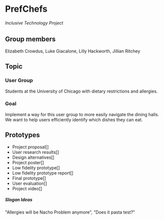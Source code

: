 PrefChefs
=========
###### Inclusive Technology Project
## Group members
Elizabeth Crowdus, Luke Giacalone, Lilly Hackworth, Jillian Ritchey

## Topic
### User Group
Students at the University of Chicago with dietary restrictions and allergies.
### Goal
Implement a way for this user group to more easily navigate the dining halls. We want to help users efficiently identify which dishes they can eat. 

## Prototypes
* Project proposal[]
* User research results[]
* Design alternatives[]
* Project poster[]
* Low fidelity prototype[]
* Low fidelity prototype report[]
* Final prototype[]
* User evaluation[]
* Project video[]

##### Slogan Ideas
"Allergies will be Nacho Problem anymore", "Does it pasta test?"
